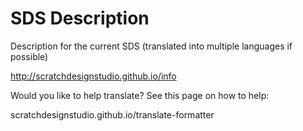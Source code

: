 # SDS Description
Description for the current SDS (translated into multiple languages if possible)

http://scratchdesignstudio.github.io/info

Would you like to help translate? See this page on how to help: 

scratchdesignstudio.github.io/translate-formatter
